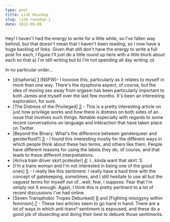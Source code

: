 ```yaml
---
type: post
title: Link Roundup
slug: link-roundup-1
date: 2013-06-09
---
```


Hey!  I haven't had the energy to write for a little while, so I've fallen way
behind, but that doesn't mean that I haven't been reading, so I now have a huge
backlog of links.  Given that still don't have the energy to write a full post
for each, I figure I'll just do a little round up here with a little blurb about
each so that a) I'm still writing but b) I'm not spending all day writing :o)

In no particular order...

* [d/sphoria] [1] (NSFW)- I loooove this, particularly as it relates to myself
  in more than one way.  There's the dysphoria aspect, of course, but the idea of
  moving sex away from orgasm has been particularly important to both James and
  myself over the last few months.  It's been an interesting exploration, for
  sure.
* [The Distress of the Privileged] [2] - This is a pretty interesting article on
  just how privilege works and how there is distress on both sides of an issue
  that involves such things.  Notable especially with regards to some recent
  conversations on language and interaction that have taken place on Twitter.
* [Beyond the Binary: What's the difference between genderqueer and
  genderfluid?] [3] - I found this interesting mostly for the different ways in
  which people think about these two terms, and others like them.  People have
  different reasons for using the labels they do, of course, and that leads to
  these different interpretations.
* [Arriva train driver skirt protester] [4]: I...kinda want that skirt :S
* [I'm a trans woman and I'm not interested in being one of the good ones] [5] -
  I really like this sentiment.  I really have a hard time with the concept of
  gatekeeping, sometimes, and I still hesitate to use all but the vaguest terms
  for myself out of...well, fear, I suppose.  Fear that I'm simply not X enough.
  Again, I think this is pretty pertinent to a lot of recent discussions I've
  had online.
* [Seven Transphobic Tropes Debunked] [6] and [Fighting misogyny within
  feminism] [7] - These two articles seem to go hand in hand.  There are a lot
  of ways in which anti-trans\* sentiment is espoused, and these do a good job
  of dissecting and doing their best to debunk those sentiments.

[1]: http://auntiepixelante.com/d/sphoria/ "D/sphoria"
[2]: http://weeklysift.com/2012/09/10/the-distress-of-the-privileged/ "The distress of the privileged"
[3]: http://cnlester.wordpress.com/2013/06/07/beyond-the-binary-question-two/ "Question two: what's the difference between genderqueer and genderfluid?"
[4]: http://now.msn.com/arriva-rain-driver-skirt-protester-poses-in-sweden "Arriva train driver skirt protester"
[5]: http://www.autostraddle.com/im-a-trans-woman-and-im-not-interested-in-being-one-of-the-good-ones-172570/ "I'm a trans woman and I'm not interested in being one of the good ones"
[6]: http://www.transadvocate.com/seven-transphobic-tropes-debunked.htm "Seven Transphobic Tropes Debunked."
[7]: http://www.tmponline.org/2013/05/02/feminist-misogyny/ "Fighting misogyny within feminism"
